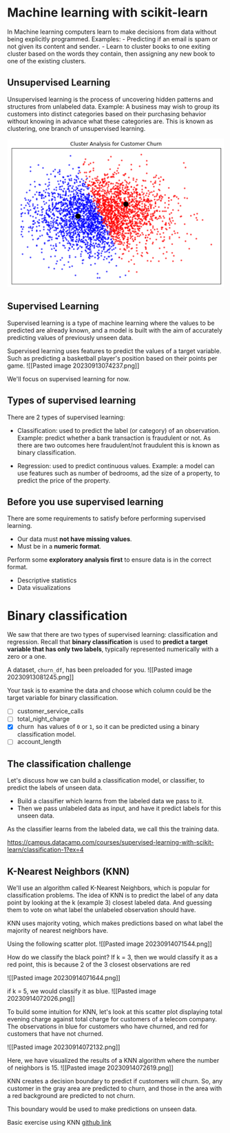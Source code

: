 # Machine learning with scikit-learn

In Machine learning computers learn to make decisions from data without being explicitly programmed.
Examples: 
	- Predicting if an email is spam or not given its content and sender. 
	- Learn to cluster books to one exiting cluster based on the words they contain, then assigning any new book to one of the existing clusters.


## Unsupervised Learning
Unsupervised learning is the process of uncovering hidden patterns and structures from unlabeled data.
Example: 
A business may wish to group its customers into distinct categories based on their purchasing behavior without knowing in advance what these categories are. This is known as clustering, one branch of unsupervised learning.

![cluster analysis for customer churn](imgs/cluster_analysis_for_customer_churn.png)

## Supervised Learning
Supervised learning is a type of machine learning where the values to be predicted are already known, and a model is built with the aim of accurately predicting values of previously unseen data.

Supervised learning uses features to predict the values of a target variable. Such as predicting a basketball player's position based on their points per game.
![[Pasted image 20230913074237.png]]

We'll focus on supervised learning for now.

## Types of supervised learning
There are 2 types of supervised learning:
- Classification: used to predict the label (or category) of an observation.
	Example: predict whether a bank transaction is fraudulent or not. As there are two outcomes here fraudulent/not fraudulent this is known as binary classification.
 
- Regression: used to predict continuous values. 
	Example: a model can use features such as number of bedrooms, ad the size of a property, to predict the price of the property.


## Before you use supervised learning
There are some requirements to satisfy before performing supervised learning. 
- Our data must __not have missing values__. 
- Must be in a __numeric format__.

Perform some __exploratory analysis first__ to ensure data is in the correct format.
- Descriptive statistics
- Data visualizations

# Binary classification

We saw that there are two types of supervised learning: classification and regression. Recall that __binary classification__ is used to __predict a target variable that has only two labels__, typically represented numerically with a zero or a one.

A dataset, `churn_df`, has been preloaded for you.
![[Pasted image 20230913081245.png]]

Your task is to examine the data and choose which column could be the target variable for binary classification.

- [ ] customer_service_calls
- [ ] total_night_charge
-  [X] churn
	 has values of `0` or `1`, so it can be predicted using a binary classification model.
- [ ] account_length

## The classification challenge
Let's discuss how we can build a classification model, or classifier, to predict the labels of unseen data.
- Build a classifier which learns from the labeled data we pass to it.
- Then we pass unlabeled data as input, and have it predict labels for this unseen data.

As the classifier learns from the labeled data, we call this the training data.


https://campus.datacamp.com/courses/supervised-learning-with-scikit-learn/classification-1?ex=4

## K-Nearest Neighbors (KNN)

We'll use an algorithm called K-Nearest Neighbors, which is popular for classification problems. 
The idea of KNN is to predict the label of any data point by looking at the k (example 3) closest labeled data. And guessing them to vote on what label the unlabeled observation should have.

KNN uses majority voting, which makes predictions based on what label the majority of nearest neighbors have. 

Using the following scatter plot. 
![[Pasted image 20230914071544.png]]

How do we classify the black point?
If k = 3, then we would classify it as a red point, this is because 2 of the 3 closest observations are red

![[Pasted image 20230914071644.png]]


if k = 5, we would classify it as blue.
![[Pasted image 20230914072026.png]]

To build some intuition for KNN, let's look at this scatter plot displaying total evening charge against total charge for customers of a telecom company. 
The observations in blue for customers who have churned, and red for customers that have not churned. 

![[Pasted image 20230914072132.png]]

Here, we have visualized the results of a KNN algorithm where the number of neighbors is 15.
![[Pasted image 20230914072619.png]]

KNN creates a decision boundary to predict if customers will churn. So, any customer in the gray area are predicted to churn, and those in the area with a red background are predicted to not churn.

This boundary would be used to make predictions on unseen data. 

Basic exercise using KNN
[github link](https://github.com/spuzi/machine_learning_training/blob/main/knn/knearest_neighbors_fit.py)

